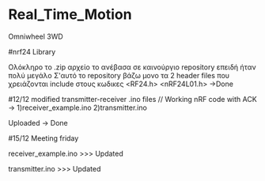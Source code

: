 # Real_Time_Motion
Omniwheel 3WD


#nrf24 Library

Ολόκληρο το .zip αρχείο το ανέβασα σε καινούργιο repository επειδή ήταν πολύ μεγάλο 
Σ'αυτό το repository βάζω μονο τα 2 header files που χρειάζονται include στους κωδικες
<RF24.h> 
<nRF24L01.h>
->Done

#12/12 modified transmitter-receiver .ino files
                                                       // Working nRF code with ACK
-> 1)receiver_example.ino 
   2)transmitter.ino
                          
Uploaded -> Done

#15/12 Meeting friday

receiver_example.ino  >>> Updated 



transmitter.ino       >>> Updated
